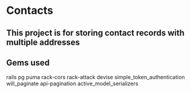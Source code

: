 # Contacts

## This project is for storing contact records with multiple addresses

## Gems used
rails
pg 
puma 
rack-cors
rack-attack
devise
simple_token_authentication 
will_paginate
api-pagination
active_model_serializers
